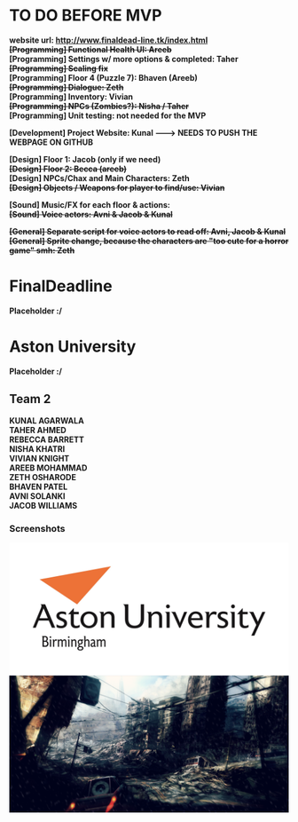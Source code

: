# TO DO BEFORE MVP

<b> website url: http://www.finaldead-line.tk/index.html <br/>
<strike><b>[Programming]</b> Functional Health UI:  Areeb <br/></strike>
<b>[Programming]</b> Settings w/ more options & completed:  Taher  <br/>
<strike><b>[Programming]</b> Scaling fix <br/></strike>
<b>[Programming]</b> Floor 4 (Puzzle 7):  Bhaven (Areeb) <br/>
<strike><b>[Programming]</b> Dialogue: Zeth<br/></strike>
<b>[Programming]</b> Inventory:  Vivian<br/>
<strike><b>[Programming]</b> NPCs (Zombies?):  Nisha / Taher <br/></strike>
<b>[Programming]</b> Unit testing:  not needed for the MVP<br/>

<b>[Development]</b> Project Website:  Kunal ---> NEEDS TO PUSH THE WEBPAGE ON GITHUB <br/>

<b>[Design]</b> Floor 1:  Jacob (only if we need) <br/>
<strike><b>[Design]</b> Floor 2:  Becca (areeb) <br/></strike>
<b>[Design]</b> NPCs/Chax and Main Characters:  Zeth <br/>
<strike><b>[Design]</b> Objects / Weapons for player to find/use:  Vivian <br/></strike>

<b>[Sound]</b> Music/FX for each floor & actions: <br/>
<strike><b>[Sound]</b> Voice actors:  Avni & Jacob & Kunal <br/></strike>

<strike><b>[General]</b> Separate script for voice actors to read off:  Avni, Jacob & Kunal <br/></strike>
<strike><b>[General]</b> Sprite change, because the characters are "too cute for a horror game" smh:  Zeth<br/></strike>



# FinalDeadline

Placeholder :/

# Aston University

Placeholder :/

## Team 2

KUNAL AGARWALA <br/>
TAHER AHMED <br/>
REBECCA BARRETT <br/>
NISHA KHATRI <br/>
VIVIAN KNIGHT <br/>
AREEB MOHAMMAD <br/>
ZETH OSHARODE <br/>
BHAVEN PATEL <br/>
AVNI SOLANKI <br/>
JACOB WILLIAMS <br/>

### Screenshots
![](core/assets/images/aston_resized.jpg)
![](core/assets/images/gamemenu.png)
